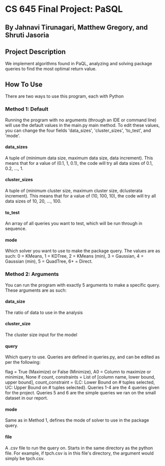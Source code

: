# CS 645 Final Project: PaSQL
## By Jahnavi Tirunagari, Matthew Gregory, and Shruti Jasoria

## Project Description
We implement algorithms found in PaQL, analyzing and solving package queries to find the most optimal return value.

## How To Use
There are two ways to use this program, each with Python

### Method 1: Default
Running the program with no arguments (through an IDE or command line) will use the default values in the main.py main method. To edit these values, you can change the four fields 'data_sizes', 'cluster_sizes', 'to_test', and 'mode'.

#### data_sizes
A tuple of (minimum data size, maximum data size, data increment). This means that for a value of (0.1, 1, 0.1), the code will try all data sizes of 0.1, 0.2, ..., 1.

#### cluster_sizes
A tuple of (minimum cluster size, maximum cluster size, dclusterata increment). This means that for a value of (10, 100, 10), the code will try all data sizes of 10, 20, ..., 100.

#### to_test
An array of all queries you want to test, which will be run through in sequence.

#### mode
Which solver you want to use to make the package query. The values are as such: 0 = KMeans, 1 = KDTree, 2 = KMeans (min), 3 = Gaussian, 4 = Gaussian (min), 5 = QuadTree, 6+ = Direct.

### Method 2: Arguments
You can run the program with exactly 5 arguments to make a specific query. These arguments are as such:

#### data_size
The ratio of data to use in the analysis

#### cluster_size
The cluster size input for the model

#### query
Which query to use. Queries are defined in queries.py, and can be edited as per the following:

flag = True (Maximize) or False (Minimize), A0 = Column to maximize or minimize, None if count, constraints = List of [column name, lower bound, upper bound], count_constraint = {LC: Lower Bound on # tuples selected, UC: Upper Bound on # tuples selected}. Queries 1-4 are the 4 queries given for the project. Queries 5 and 6 are the simple queries we ran on the small dataset in our report.

#### mode
Same as in Method 1, defines the mode of solver to use in the package query.

#### file
A .csv file to run the query on. Starts in the same directory as the python file. For example, if tpch.csv is in this file's directory, the argument would simply be tpch.csv.
